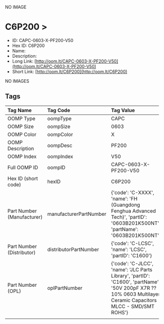 


  
NO IMAGE  
# C6P200 > 

- ID: CAPC-0603-X-PF200-V50
- Hex ID: C6P200
- Name: 
- Description: 
- Long Link: [http://oom.lt/CAPC-0603-X-PF200-V50](http://oom.lt/CAPC-0603-X-PF200-V50)
- Short Link: [http://oom.lt/C6P200](http://oom.lt/C6P200)
  
NO IMAGES  
## Tags
  

|Tag Name|Tag Code|Tag Value|
| :--- | :--- | :--- |
|OOMP Type|oompType|CAPC|
|OOMP Size|oompSize|0603|
|OOMP Color|oompColor|X|
|OOMP Description|oompDesc|PF200|
|OOMP Index|oompIndex|V50|
|Full OOMP ID|oompID|CAPC-0603-X-PF200-V50|
|Hex ID (short code)|hexID|C6P200|
|Part Number (Manufacturer)|manufacturerPartNumber|{'code': 'C-XXXX', 'name': 'FH (Guangdong Fenghua Advanced Tech)', 'partID': '0603B201K500NT', 'partName': '0603B201K500NT'}|
|Part Number (Distributor)|distributorPartNumber|{'code': 'C-LCSC', 'name': 'LCSC', 'partID': 'C1600'}|
|Part Number (OPL)|oplPartNumber|{'code': 'C-JLCC', 'name': 'JLC Parts Library', 'partID': 'C1600', 'partName': '50V 200pF X7R ??10% 0603  Multilayer Ceramic Capacitors MLCC - SMD/SMT ROHS'}|
||||
